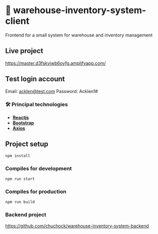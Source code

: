 # :ledger: warehouse-inventory-system-client

Frontend for a small system for warehouse and inventory management

## Live project
https://master.d3fskyiwb6oyfg.amplifyapp.com/

## Test login account
Email: acklen@test.com
Password: Acklen1#

### 🛠️ Principal technologies

- [**Reactjs**](https://reactjs.org/)
- [**Bootstrap**](https://getbootstrap.com/)
- [**Axios**](https://www.npmjs.com/package/axios)

## Project setup
```
npm install
```

### Compiles for development
```
npm run start
```

### Compiles for production
```
npm run build
```

### Backend project

https://github.com/chuchock/warehouse-inventory-system-backend
